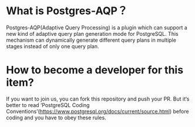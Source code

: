 # What is Postgres-AQP？
Postgres-AQP(Adaptive Query Processing) is a plugin which can support a new kind of adaptive query plan generation mode for PostgreSQL.
This mechanism can dynamically generate different query plans in multiple stages instead of only one query plan.

# How to become a developer for this item?
If you want to join us, you can fork this repository and push your PR.
But it‘s better to read ‘PostgreSQL Coding Conventions’(https://www.postgresql.org/docs/current/source.html) before coding and you have to obey these rules.
